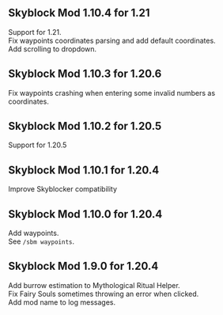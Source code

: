 ## Skyblock Mod 1.10.4 for 1.21

Support for 1.21.  
Fix waypoints coordinates parsing and add default coordinates.  
Add scrolling to dropdown.  


## Skyblock Mod 1.10.3 for 1.20.6

Fix waypoints crashing when entering some invalid numbers as coordinates.


## Skyblock Mod 1.10.2 for 1.20.5

Support for 1.20.5


## Skyblock Mod 1.10.1 for 1.20.4

Improve Skyblocker compatibility


## Skyblock Mod 1.10.0 for 1.20.4

Add waypoints.  
See `/sbm waypoints`.  


## Skyblock Mod 1.9.0 for 1.20.4

Add burrow estimation to Mythological Ritual Helper.  
Fix Fairy Souls sometimes throwing an error when clicked.  
Add mod name to log messages.  
